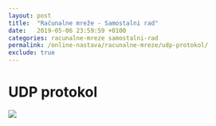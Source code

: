 ```yaml
---
layout: post
title:  "Računalne mreže - Samostalni rad"
date:   2019-05-06 23:59:59 +0100
categories: racunalne-mreze samostalni-rad
permalink: /online-nastava/racunalne-mreze/udp-protokol/
exclude: true
---
```


# UDP protokol

<img src="https://drive.google.com/uc?export=view&id=1ViZQnMReY-5uHaidBZqHYGnmDxHFynaN">